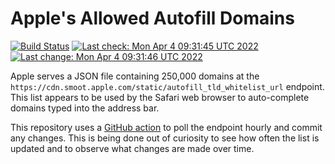 # Apple's Allowed Autofill Domains

[![Build Status](https://img.shields.io/github/workflow/status/b0o/apple-autofill-domains/update)](https://github.com/b0o/apple-autofill-domains/actions/workflows/update.yaml)
[![Last check: Mon Apr  4 09:31:45 UTC 2022](https://img.shields.io/date/1649064705?label=last%20check)](https://github.com/b0o/apple-autofill-domains/actions/runs/2088966524)
[![Last change: Mon Apr  4 09:31:46 UTC 2022](https://img.shields.io/date/1649064706?color=orange&label=last%20change)](https://github.com/b0o/apple-autofill-domains/commit/9c41323)

Apple serves a JSON file containing 250,000 domains at the `https://cdn.smoot.apple.com/static/autofill_tld_whitelist_url` endpoint. This list appears to be used by the Safari web browser to auto-complete domains typed into the address bar.

This repository uses a [GitHub action](https://github.com/b0o/apple-autofill-domains/actions/workflows/update.yaml) to poll the endpoint hourly and commit any changes. This is being done out of curiosity to see how often the list is updated and to observe what changes are made over time.
